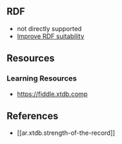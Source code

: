 
## RDF

- not directly supported
- [Improve RDF suitability](https://github.com/xtdb/xtdb/issues/317)

## Resources

### Learning Resources

- https://fiddle.xtdb.comp

## References

- [[ar.xtdb.strength-of-the-record]]